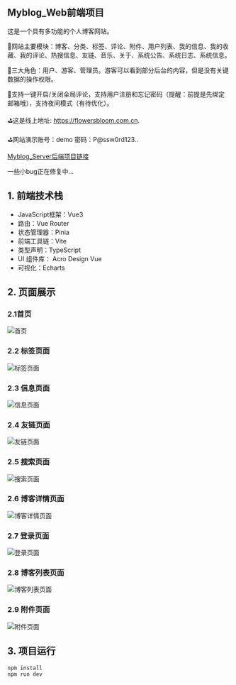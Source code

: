 ## Myblog_Web前端项目

这是一个具有多功能的个人博客网站。

🥤网站主要模块：博客、分类、标签、评论、附件、用户列表、我的信息、我的收藏、我的评论、热搜信息、友链、音乐、关于、系统公告、系统日志、系统信息。



🥤三大角色：用户、游客、管理员。游客可以看到部分后台的内容，但是没有关键数据的操作权限。



🥤支持一键开启/关闭全局评论，支持用户注册和忘记密码（提醒：前提是先绑定邮箱哦），支持夜间模式（有待优化）。



⛳️这是线上地址:  https://flowersbloom.com.cn. 

⛳️网站演示账号：demo 密码：P@ssw0rd123..



[Myblog_Server后端项目链接](https://gitee.com/flowersbloom18/myblog_web)



 一些小bug正在修复中...

## 1. 前端技术栈

- JavaScript框架：Vue3
- 路由：Vue Router
- 状态管理器：Pinia
- 前端工具链：Vite
- 类型声明：TypeScript
- UI 组件库： Acro Design Vue
- 可视化：Echarts

## 2. 页面展示

### 2.1首页

![首页](https://img.flowersbloom.com.cn/typora/%E9%A6%96%E9%A1%B5.png)



### 2.2 标签页面

![标签页面](https://img.flowersbloom.com.cn/typora/%E6%A0%87%E7%AD%BE%E9%A1%B5%E9%9D%A2.png)

### 2.3 信息页面

![信息页面](https://img.flowersbloom.com.cn/typora/%E4%BF%A1%E6%81%AF%E9%A1%B5%E9%9D%A2.png)

### 2.4 友链页面

![友链页面](https://img.flowersbloom.com.cn/typora/%E5%8F%8B%E9%93%BE%E9%A1%B5%E9%9D%A2.png)

### 2.5 搜索页面

![搜索页面](https://img.flowersbloom.com.cn/typora/%E6%90%9C%E7%B4%A2%E9%A1%B5%E9%9D%A2.png)

### 2.6 博客详情页面

![博客详情页面](https://img.flowersbloom.com.cn/typora/%E5%8D%9A%E5%AE%A2%E8%AF%A6%E6%83%85%E9%A1%B5%E9%9D%A2.png)

### 2.7 登录页面

![登录页面](https://img.flowersbloom.com.cn/typora/%E7%99%BB%E5%BD%95%E9%A1%B5%E9%9D%A2.png)

### 2.8 博客列表页面

![博客列表页面](https://img.flowersbloom.com.cn/typora/%E5%8D%9A%E5%AE%A2%E5%88%97%E8%A1%A8.png)

### 2.9 附件页面

![附件页面](https://img.flowersbloom.com.cn/typora/%E9%99%84%E4%BB%B6%E9%A1%B5%E9%9D%A2.png)



## 3. 项目运行

```shell
npm install
npm run dev
```

